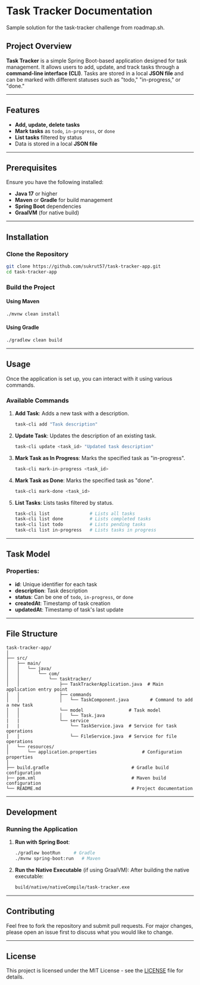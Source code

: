 
# Task Tracker Documentation


Sample solution for the task-tracker challenge from roadmap.sh.

## Project Overview

**Task Tracker** is a simple Spring Boot-based application designed for task management. It allows users to add, update, and track tasks through a **command-line interface (CLI)**. Tasks are stored in a local **JSON file** and can be marked with different statuses such as "todo," "in-progress," or "done."

---

## Features

- **Add, update, delete tasks**
- **Mark tasks** as `todo`, `in-progress`, or `done`
- **List tasks** filtered by status
- Data is stored in a local **JSON file**

---

## Prerequisites

Ensure you have the following installed:

- **Java 17** or higher
- **Maven** or **Gradle** for build management
- **Spring Boot** dependencies
- **GraalVM** (for native build)

---

## Installation

### Clone the Repository
```bash
git clone https://github.com/sukrut57/task-tracker-app.git
cd task-tracker-app
```

### Build the Project

#### Using Maven
```bash
./mvnw clean install
```

#### Using Gradle
```bash
./gradlew clean build
```

---

## Usage

Once the application is set up, you can interact with it using various commands.

### Available Commands

1. **Add Task**:
   Adds a new task with a description.
   ```bash
   task-cli add "Task description"
   ```

2. **Update Task**:
   Updates the description of an existing task.
   ```bash
   task-cli update <task_id> "Updated task description"
   ```

3. **Mark Task as In Progress**:
   Marks the specified task as "in-progress".
   ```bash
   task-cli mark-in-progress <task_id>
   ```

4. **Mark Task as Done**:
   Marks the specified task as "done".
   ```bash
   task-cli mark-done <task_id>
   ```

5. **List Tasks**:
   Lists tasks filtered by status.
   ```bash
   task-cli list               # Lists all tasks
   task-cli list done          # Lists completed tasks
   task-cli list todo          # Lists pending tasks
   task-cli list in-progress   # Lists tasks in progress
   ```

---

## Task Model

### Properties:
- **id**: Unique identifier for each task
- **description**: Task description
- **status**: Can be one of `todo`, `in-progress`, or `done`
- **createdAt**: Timestamp of task creation
- **updatedAt**: Timestamp of task's last update

---

## File Structure

```
task-tracker-app/
│
├── src/
│   ├── main/
│   │   └── java/
│   │       └── com/
│   │           └── tasktracker/
│   │               ├── TaskTrackerApplication.java  # Main application entry point
│   │               ├── commands
│   │               │   └── TaskComponent.java        # Command to add a new task
│   │               └── model                 # Task model
│   │               │   └── Task.java
|   |               └── service
|   |                   └── TaskService.java  # Service for task operations
│   │                   └── FileService.java  # Service for file operations
│   └── resources/
│       └── application.properties                 # Configuration properties
│
├── build.gradle                               # Gradle build configuration
├── pom.xml                                    # Maven build configuration
└── README.md                                  # Project documentation
```

---

## Development

### Running the Application

1. **Run with Spring Boot**:
   ```bash
   ./gradlew bootRun     # Gradle
   ./mvnw spring-boot:run   # Maven
   ```

2. **Run the Native Executable** (if using GraalVM):
   After building the native executable:
   ```bash
   build/native/nativeCompile/task-tracker.exe
   ```

---

## Contributing

Feel free to fork the repository and submit pull requests. For major changes, please open an issue first to discuss what you would like to change.

---

## License

This project is licensed under the MIT License - see the [LICENSE](LICENSE) file for details.
